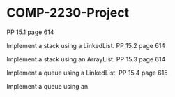 # COMP-2230-Project

PP 15.1 page 614

Implement a stack using a LinkedList.
PP 15.2 page 614

Implement a stack using an ArrayList.
PP 15.3 page 614

Implement a queue using a LinkedList.
PP 15.4 page 615

Implement a queue using an
